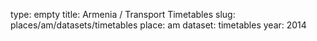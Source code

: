 type: empty
title: Armenia / Transport Timetables
slug: places/am/datasets/timetables
place: am
dataset: timetables
year: 2014
